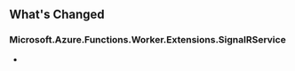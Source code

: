 ## What's Changed

<!-- Please add your release notes in the following format:
- My change description (#PR/#issue)
-->

### Microsoft.Azure.Functions.Worker.Extensions.SignalRService <version>

- <entry>